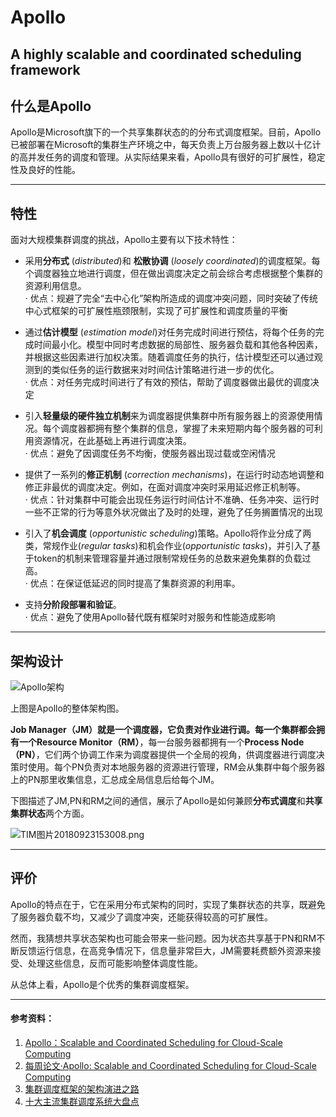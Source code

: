 ﻿# Apollo


 

  A highly scalable and coordinated scheduling framework
 ----
 
## 什么是Apollo 
Apollo是Microsoft旗下的一个共享集群状态的的分布式调度框架。目前，Apollo已被部署在Microsoft的集群生产环境之中，每天负责上万台服务器上数以十亿计的高并发任务的调度和管理。从实际结果来看，Apollo具有很好的可扩展性，稳定性及良好的性能。


----------


## 特性
面对大规模集群调度的挑战，Apollo主要有以下技术特性：


- 采用**分布式** (*distributed*)和 **松散协调** (*loosely coordinated*)的调度框架。每个调度器独立地进行调度，但在做出调度决定之前会综合考虑根据整个集群的资源利用信息。      
· 优点：规避了完全“去中心化”架构所造成的调度冲突问题，同时突破了传统中心式框架的可扩展性瓶颈限制，实现了可扩展性和调度质量的平衡

-  通过**估计模型** (*estimation model*)对任务完成时间进行预估，将每个任务的完成时间最小化。模型中同时考虑数据的局部性、服务器负载和其他各种因素，并根据这些因素进行加权决策。随着调度任务的执行，估计模型还可以通过观测到的类似任务的运行数据来对时间估计策略进行进一步的优化。      
· 优点：对任务完成时间进行了有效的预估，帮助了调度器做出最优的调度决定

- 引入**轻量级的硬件独立机制**来为调度器提供集群中所有服务器上的资源使用情况。每个调度器都拥有整个集群的信息，掌握了未来短期内每个服务器的可利用资源情况，在此基础上再进行调度决策。   
· 优点：避免了因调度任务不均衡，使服务器出现过载或空闲情况

- 提供了一系列的**修正机制** (*correction mechanisms*)，在运行时动态地调整和修正非最优的调度决定。例如，在面对调度冲突时采用延迟修正机制等。    
· 优点：针对集群中可能会出现任务运行时间估计不准确、任务冲突、运行时一些不正常的行为等意外状况做出了及时的处理，避免了任务搁置情况的出现

- 引入了**机会调度** (*opportunistic scheduling*)策略。Apollo将作业分成了两类，常规作业(*regular tasks*)和机会作业(*opportunistic tasks*)，并引入了基于token的机制来管理容量并通过限制常规任务的总数来避免集群的负载过高。     
· 优点：在保证低延迟的同时提高了集群资源的利用率。

- 支持**分阶段部署和验证**。       
· 优点：避免了使用Apollo替代既有框架时对服务和性能造成影响


----------


## 架构设计

![Apollo架构][1]

上图是Apollo的整体架构图。


**Job Manager（JM）**就是一个调度器，它负责对作业进行调。每一个集群都会拥有一个**Resource Monitor（RM）**，每一台服务器都拥有一个**Process Node（PN）**，它们两个协调工作来为调度器提供一个全局的视角，供调度器进行调度决策时使用。每个PN负责对本地服务器的资源进行管理，RM会从集群中每个服务器上的PN那里收集信息，汇总成全局信息后给每个JM。

下图描述了JM,PN和RM之间的通信，展示了Apollo是如何兼顾**分布式调度**和**共享集群状态**两个方面。

![TIM图片20180923153008.png](https://upload-images.jianshu.io/upload_images/14161520-ca9d0ae979fd770f.png?imageMogr2/auto-orient/strip%7CimageView2/2/w/1240)



----------
## 评价
Apollo的特点在于，它在采用分布式架构的同时，实现了集群状态的共享，既避免了服务器负载不均，又减少了调度冲突，还能获得较高的可扩展性。

然而，我猜想共享状态架构也可能会带来一些问题。因为状态共享基于PN和RM不断反馈运行信息，在高竞争情况下，信息量非常巨大，JM需要耗费额外资源来接受、处理这些信息，反而可能影响整体调度性能。

从总体上看，Apollo是个优秀的集群调度框架。

----------


#### 参考资料：
 1. [Apollo：Scalable and Coordinated Scheduling for Cloud-Scale Computing][2]
 2. [每周论文·Apollo: Scalable and Coordinated Scheduling for Cloud-Scale Computing][3]
 3.  [集群调度框架的架构演进之路][4]
 4.  [十大主流集群调度系统大盘点][5]


  [1]: http://m.qpic.cn/psb?/V13Ti98m05LW5b/VKONLDuOCi6o0pzkGE2pRVUZG1yKdAStt9UfBXWD2wk!/b/dDQBAAAAAAAA&bo=ggPwAgAAAAADB1E!&rf=viewer_4
  [2]: https://www.usenix.org/conference/osdi14/technical-sessions/presentation/boutin
  [3]: https://blog.csdn.net/violet_echo_0908/article/details/78174782
  [4]:http://developer.51cto.com/art/201603/507376.htm
  [5]:https://blog.csdn.net/vip_iter/article/details/80123228
